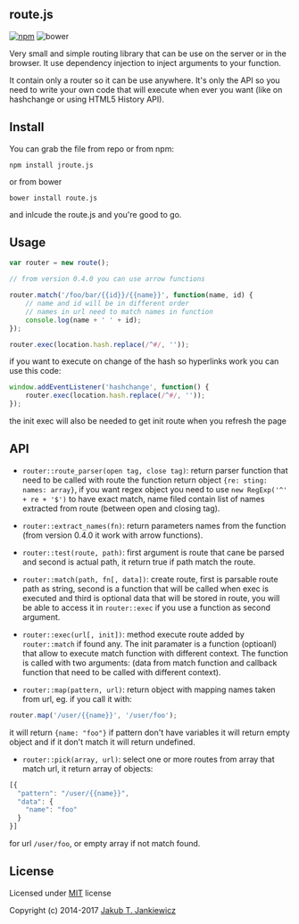 ## route.js

[![npm](https://img.shields.io/badge/npm-0.6.0-blue.svg)](https://www.npmjs.com/package/jroute.js)
![bower](https://img.shields.io/badge/bower-0.6.0-yellow.svg)

Very small and simple routing library that can be use on the server or in the
browser. It use dependency injection to inject arguments to your function.

It contain only a router so it can be use anywhere. It's only the API so you
need to write your own code that will execute when ever you want (like on
hashchange or using HTML5 History API).


## Install

You can grab the file from repo or from npm:

```
npm install jroute.js
```

or from bower

```
bower install route.js
```

and inlcude the route.js and you're good to go.


## Usage

```javascript
var router = new route();

// from version 0.4.0 you can use arrow functions

router.match('/foo/bar/{{id}}/{{name}}', function(name, id) {
    // name and id will be in different order
    // names in url need to match names in function
    console.log(name + ' ' + id);
});

router.exec(location.hash.replace(/^#/, ''));
```

if you want to execute on change of the hash so hyperlinks work you can use this code:

```javascript
window.addEventListener('hashchange', function() {
    router.exec(location.hash.replace(/^#/, ''));
});
```

the init exec will also be needed to get init route when you refresh the page

## API

* `router::route_parser(open tag, close tag)`: return parser function that need to be called with route
  the function return object `{re: sting: names: array}`, if you want regex object you need to use
  `new RegExp('^' + re + '$')` to have exact match, name filed contain list of names extracted from route
  (between open and closing tag).

* `router::extract_names(fn)`: return parameters names from the function (from version 0.4.0 it work with arrow functions).

* `router::test(route, path)`: first argument is route that cane be parsed and second is actual path, it return true if path match the route.

* `router::match(path, fn[, data])`: create route, first is parsable route path as string, second is a function that will be called when exec is executed and third is optional data that will be stored in route, you will be able to access it in `router::exec` if you use a function as second argument.

* `router::exec(url[, init])`: method execute route added by `router::match` if found any. The init paramater is a function (optioanl) that allow to execute match function with different context. The function is called with two arguments: (data from match function and callback function that need to be called with different context).

* `router::map(pattern, url)`: return object with mapping names taken from url, eg. if you call it with:
```javascript
router.map('/user/{{name}}', '/user/foo');
```
it will return `{name: "foo"}` if pattern don't have variables it will return empty object and if it don't match it will return undefined.

* `router::pick(array, url)`: select one or more routes from array that match url, it return array of objects:
```javascript
[{
  "pattern": "/user/{{name}}",
  "data": {
    "name": "foo"
  }
}]
```

for url `/user/foo`, or empty array if not match found.

## License

Licensed under [MIT](http://opensource.org/licenses/MIT) license

Copyright (c) 2014-2017 [Jakub T. Jankiewicz](https://jcubic.pl/me)
